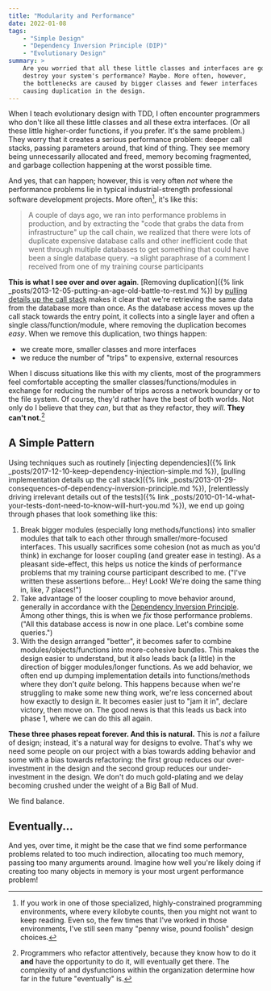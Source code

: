 ```yaml
---
title: "Modularity and Performance"
date: 2022-01-08
tags:
    - "Simple Design"
    - "Dependency Inversion Principle (DIP)"
    - "Evolutionary Design"
summary: >
    Are you worried that all these little classes and interfaces are going to
    destroy your system's performance? Maybe. More often, however,
    the bottlenecks are caused by bigger classes and fewer interfaces
    causing duplication in the design.
---
```


When I teach evolutionary design with TDD, I often encounter programmers who don't like all these little classes and all these extra interfaces. (Or all these little higher-order functions, if you prefer. It's the same problem.) They worry that it creates a serious performance problem: deeper call stacks, passing parameters around, that kind of thing. They see memory being unnecessarily allocated and freed, memory becoming fragmented, and garbage collection happening at the worst possible time.

And yes, that can happen; however, this is very often _not_ where the performance problems lie in typical industrial-strength professional software development projects. More often[^your-context-varies], it's like this:

> A couple of days ago, we ran into performance problems in production, and by extracting the "code that grabs the data from infrastructure" up the call chain, we realized that there were lots of duplicate expensive database calls and other inefficient code that went through multiple databases to get something that could have been a single database query. &ndash;a slight paraphrase of a comment I received from one of my training course participants

[^your-context-varies]: If you work in one of those specialized, highly-constrained programming environments, where every kilobyte counts, then you might not want to keep reading. Even so, the few times that I've worked in those environments, I've still seen many "penny wise, pound foolish" design choices.

**This is what I see over and over again**. [Removing duplication]({% link _posts/2013-12-05-putting-an-age-old-battle-to-rest.md %}) by [pulling details up the call stack](/series#dependency-inversion-principle-dip) makes it clear that we're retrieving the same data from the database more than once. As the database access moves up the call stack towards the entry point, it collects into a single layer and often a single class/function/module, where removing the duplication becomes _easy_. When we remove this duplication, two things happen:

- we create more, smaller classes and more interfaces
- we reduce the number of "trips" to expensive, external resources

When I discuss situations like this with my clients, most of the programmers feel comfortable accepting the smaller classes/functions/modules in exchange for reducing the number of trips across a network boundary or to the file system. Of course, they'd rather have the best of both worlds. Not only do I believe that they _can_, but that as they refactor, they _will_. **They can't not.**[^you-get-what-i-mean]

[^you-get-what-i-mean]: Programmers who refactor attentively, because they know how to do it **and** have the opportunity to do it, will eventually get there. The complexity of and dysfunctions within the organization determine how far in the future "eventually" is.

## A Simple Pattern

Using techniques such as routinely [injecting dependencies]({% link _posts/2017-12-10-keep-dependency-injection-simple.md %}), [pulling implementation details up the call stack]({% link _posts/2013-01-29-consequences-of-dependency-inversion-principle.md %}), [relentlessly driving irrelevant details out of the tests]({% link _posts/2010-01-14-what-your-tests-dont-need-to-know-will-hurt-you.md %}), we end up going through phases that look something like this:

1. Break bigger modules (especially long methods/functions) into smaller modules that talk to each other through smaller/more-focused interfaces. This usually sacrifices some cohesion (not as much as you'd think) in exchange for looser coupling (and greater ease in testing). As a pleasant side-effect, this helps us notice the kinds of performance problems that my training course participant described to me. ("I've written these assertions before... Hey! Look! We're doing the same thing in, like, 7 places!")
2. Take advantage of the looser coupling to move behavior around, generally in accordance with the [Dependency Inversion Principle](/series#dependency-inversion-principle-dip). Among other things, this is when we _fix_ those performance problems. ("All this database access is now in one place. Let's combine some queries.")
3. With the design arranged "better", it becomes safer to combine modules/objects/functions into more-cohesive bundles. This makes the design easier to understand, but it also leads back (a little) in the direction of bigger modules/longer functions. As we add behavior, we often end up dumping implementation details into functions/methods where they don't _quite_ belong. This happens because when we're struggling to make some new thing work, we're less concerned about how exactly to design it. It becomes easier just to "jam it in", declare victory, then move on. The good news is that this leads us back into phase 1, where we can do this all again.

**These three phases repeat forever. And this is natural.** This is _not_ a failure of design; instead, it's a natural way for designs to evolve. That's why we need some people on our project with a bias towards adding behavior and some with a bias towards refactoring: the first group reduces our over-investment in the design and the second group reduces our under-investment in the design. We don't do much gold-plating and we delay becoming crushed under the weight of a Big Ball of Mud. 

We find balance.

## Eventually...

And yes, over time, it might be the case that we find some performance problems related to too much indirection, allocating too much memory, passing too many arguments around. Imagine how well you're likely doing if creating too many objects in memory is your most urgent performance problem!